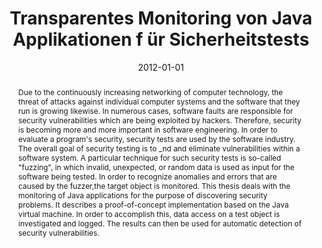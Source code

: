 ---
abstract: Due to the continuously increasing networking of computer technology, the
  threat of attacks against individual computer systems and the software that they
  run is growing likewise. In numerous cases, software faults are responsible for
  security vulnerabilities which are being exploited by hackers. Therefore, security
  is becoming more and more important in software engineering. In order to evaluate
  a program's security, security tests are used by the software industry. The overall
  goal of security testing is to _nd and eliminate vulnerabilities within a software
  system. A particular technique for such security tests is so-called "fuzzing", in
  which invalid, unexpected, or random data is used as input for the software being
  tested. In order to recognize anomalies and errors that are caused by the fuzzer,the
  target object is monitored. This thesis deals with the monitoring of Java applications
  for the purpose of discovering security problems. It describes a proof-of-concept
  implementation based on the Java virtual machine. In order to accomplish this, data
  access on a test object is investigated and logged. The results can then be used
  for automatic detection of security vulnerabilities.
authors:
- Akay-Gönenc Ülkühan
date: '2012-01-01'
featured: false
links:
- name: Publik
  url: https://publik.tuwien.ac.at/showentry.php?ID=215652&lang=2
publication_types:
- '7'
publishDate: '2012-01-01'
title: Transparentes Monitoring von Java Applikationen f ür Sicherheitstests
url_pdf: ''
---